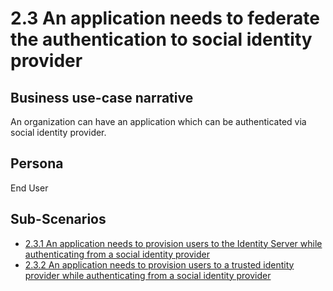# 2.3 An application needs to federate the authentication to social identity provider

## Business use-case narrative
An organization can have an application which can be authenticated via social identity provider.

## Persona
End User

## Sub-Scenarios
- [2.3.1 An application needs to provision users to the Identity Server while authenticating from a social identity 
provider]()
- [2.3.2 An application needs to provision users to a trusted identity provider while authenticating from a social 
identity provider]()

